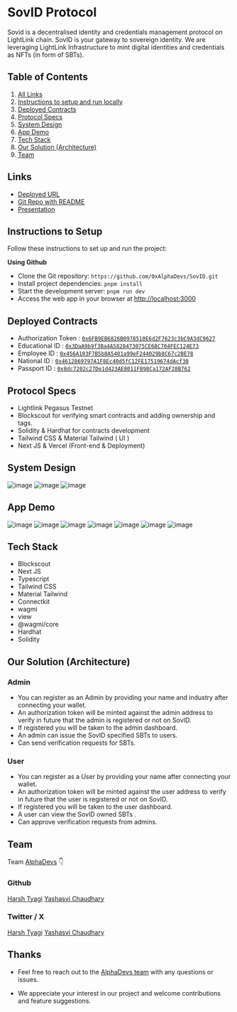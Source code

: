 # SovID Protocol

Sovid is a decentralised identity and credentials management protocol on LightLink chain. SovID is your gateway to sovereign identity. We are leveraging LightLink Infrastructure to mint digital identities and credentials as NFTs (in form of SBTs).

## Table of Contents

1. [All Links](#links)
2. [Instructions to setup and run locally ](#instructions-to-setup)
3. [Deployed Contracts](#deployed-contracts)
4. [Protocol Specs](#protocol-specs)
5. [System Design](#system-design)
6. [App Demo](#app-demo)
7. [Tech Stack](#tech-stack)
8. [Our Solution (Architecture)](#our-solution-architecture)
9. [Team](#team)

## Links

- [Deployed URL](https://sov-id.vercel.app/)
- [Git Repo with README](https://github.com/0xAlphaDevs/SovID)
- [Presentation](https://docs.google.com/presentation/d/1vkp38iDjGH78wDCGSNC-ZiXjGE0wekTjaLOagAOP5o0/edit?usp=sharing)

## Instructions to Setup

Follow these instructions to set up and run the project:

**Using Github**

- Clone the Git repository: `https://github.com/0xAlphaDevs/SovID.git`
- Install project dependencies: `pnpm install`
- Start the development server: `pnpm run dev`
- Access the web app in your browser at [http://localhost:3000](http://localhost:3000)

## Deployed Contracts

- Authorization Token : [`0x6FB9EB6826B0978510E6d2F7623c3bC9A3dC9627`](https://pegasus.lightlink.io/address/0x6FB9EB6826B0978510E6d2F7623c3bC9A3dC9627?tab=contract)
- Educational ID : [`0x3DaA9b9f3Ba4A5828473075CE68C704FEC124E73`](https://pegasus.lightlink.io/address/0x3DaA9b9f3Ba4A5828473075CE68C704FEC124E73?tab=contract)
- Employee ID : [`0x456A103F7B5b8A5401a99eF244029b8C67c2BE78`](https://pegasus.lightlink.io/address/0x456A103F7B5b8A5401a99eF244029b8C67c2BE78?tab=contract)
- National ID : [`0x4612869797A1F8Ec40d5fC12FE17519674dAcf30`](https://pegasus.lightlink.io/address/0x4612869797A1F8Ec40d5fC12FE17519674dAcf30?tab=contract)
- Passport ID : [`0x8dc7202c27De1d423AE8011F898Ca172AF28B762`](https://pegasus.lightlink.io/address/0x8dc7202c27De1d423AE8011F898Ca172AF28B762?tab=contract)

## Protocol Specs

- Lightlink Pegasus Testnet
- Blockscout for verifying smart contracts and adding ownership and tags.
- Solidity & Hardhat for contracts development
- Tailwind CSS & Material Tailwind ( UI )
- Next JS & Vercel (Front-end & Deployment)

## System Design

![image](./public/system-design-1.png)
![image](./public/3.png)
![image](./public/4.png)

## App Demo

![image](./public/ad1.jpeg)
![image](./public/ad2.jpeg)
![image](./public/ad3.jpeg)
![image](./public/ad4.jpeg)
![image](./public/ad5.jpeg)
![image](./public/ad6.jpeg)
![image](./public/ad7.jpeg)

## Tech Stack

- Blockscout
- Next JS
- Typescript
- Tailwind CSS
- Material Tailwind
- Connectkit
- wagmi
- view
- @wagmi/core
- Hardhat
- Solidity

## Our Solution (Architecture)

### Admin

- You can register as an Admin by providing your name and industry after connecting your wallet.
- An authorization token will be minted against the admin address to verify in future that the admin is registered or not on SovID.
- If registered you will be taken to the admin dashboard.
- An admin can issue the SovID specified SBTs to users.
- Can send verification requests for SBTs.

### User

- You can register as a User by providing your name after connecting your wallet.
- An authorization token will be minted against the user address to verify in future that the user is registered or not on SovID.
- If registered you will be taken to the user dashboard.
- A user can view the SovID owned SBTs .
- Can approve verification requests from admins.

## Team

Team [AlphaDevs](https://alphadevs.dev) 👇

### Github

[Harsh Tyagi](https://github.com/mr-harshtyagi)
[Yashasvi Chaudhary](https://github.com/0xyshv)

### Twitter / X

[Harsh Tyagi](https://twitter.com/mr_harshtyagi)
[Yashasvi Chaudhary](https://twitter.com/0xyshv)

## Thanks

- Feel free to reach out to the [AlphaDevs team](https://alphadevs.dev) with any questions or issues.

- We appreciate your interest in our project and welcome contributions and feature suggestions.
